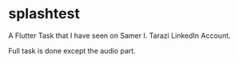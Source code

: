 # splashtest

A Flutter Task that I have seen on Samer I. Tarazi LinkedIn Account.

Full task is done except the audio part.
